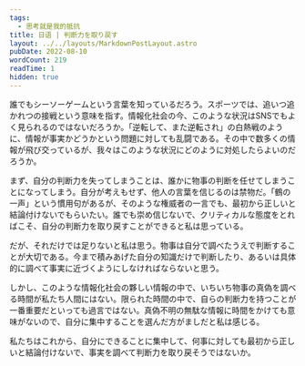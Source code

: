 ```yaml
---
tags:
  - 思考就是我的抵抗
title: 日语 | 判断力を取り戻す
layout: ../../layouts/MarkdownPostLayout.astro
pubDate: 2022-08-10
wordCount: 219
readTime: 1
hidden: true
---
```

誰でもシーソーゲームという言葉を知っているだろう。スポーツでは、追いつ追かれつの接戦という意味を指す。情報化社会の今、このような状況はSNSでもよく見られるのではないだろうか。「逆転して、また逆転され」の白熱戦のように、情報が事実かどうかという問題に対しても乱闘である。その中で数多くの情報が飛び交っているが、我々はこのような状況にどのように対処したらよいのだろうか。

まず、自分の判断力を失ってしまうことは、誰かに物事の判断を任せてしまうことになってしまう。自分が考えもせず、他人の言葉を信じるのは禁物だ。「鶴の一声」という慣用句があるが、そのような権威者の一言でも、最初から正しいと結論付けないでもらいたい。誰でも崇め信じないで、クリティカルな態度をとればこそ、自分の判断力を取り戻すことができると私は思っている。

だが、それだけでは足りないと私は思う。物事は自分で調べたうえで判断することが大切である。今まで積みあげた自分の知識だけで判断したり、あるいは具体的に調べて事実に近づくようにしなければならないと思う。

しかし、このような情報化社会の夥しい情報の中で、いちいち物事の真偽を調べる時間が私たち人間にはない。限られた時間の中で、自らの判断力を持つことが一番重要だといっても過言ではない。真偽不明の無駄な情報に時間をかけても意味がないので、自分に集中することを選んだ方がましだと私は感じる。

私たちはこれから、自分にできることに集中して、何事に対しても最初から正しいと結論付けないで、事実を調べて判断力を取り戻そうではないか。
